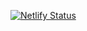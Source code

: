 [![Netlify Status](https://api.netlify.com/api/v1/badges/de6d32c5-1518-4f05-823d-53b8aa0746e0/deploy-status)](https://app.netlify.com/sites/reverent-hoover-35e4b0/deploys)
